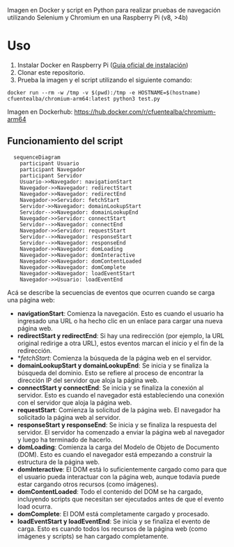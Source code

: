Imagen en Docker y script en Python para realizar pruebas de navegación utilizando Selenium y Chromium en una Raspberry Pi (v8, >4b)

# Uso
1. Instalar Docker en Raspberry Pi ([Guia oficial de instalación](https://www.raspberrypi.org/blog/docker-comes-to-raspberry-pi/))
2. Clonar este repositorio.
3. Prueba la imagen y el script utilizando el siguiente comando:

```
docker run --rm -w /tmp -v $(pwd):/tmp -e HOSTNAME=$(hostname) cfuentealba/chromium-arm64:latest python3 test.py
```

Imagen en Dockerhub: https://hub.docker.com/r/cfuentealba/chromium-arm64

## Funcionamiento del script

```mermaid
  sequenceDiagram
    participant Usuario
    participant Navegador
    participant Servidor
    Usuario->>Navegador: navigationStart
    Navegador->>Navegador: redirectStart
    Navegador->>Navegador: redirectEnd
    Navegador->>Servidor: fetchStart
    Servidor->>Navegador: domainLookupStart
    Servidor-->>Navegador: domainLookupEnd
    Navegador->>Servidor: connectStart
    Servidor-->>Navegador: connectEnd
    Navegador->>Servidor: requestStart
    Servidor-->>Navegador: responseStart
    Servidor-->>Navegador: responseEnd
    Navegador->>Navegador: domLoading
    Navegador->>Navegador: domInteractive
    Navegador->>Navegador: domContentLoaded
    Navegador->>Navegador: domComplete
    Navegador->>Navegador: loadEventStart
    Navegador->>Usuario: loadEventEnd
```
Acá se describe la secuencias de eventos que ocurren cuando se carga una página web:

- **navigationStart**: Comienza la navegación. Esto es cuando el usuario ha ingresado una URL o ha hecho clic en un enlace para cargar una nueva página web.
- **redirectStart y redirectEnd**: Si hay una redirección (por ejemplo, la URL original redirige a otra URL), estos eventos marcan el inicio y el fin de la redirección.
- **fetchStart*: Comienza la búsqueda de la página web en el servidor.
- **domainLookupStart y domainLookupEnd**: Se inicia y se finaliza la búsqueda del dominio. Esto se refiere al proceso de encontrar la dirección IP del servidor que aloja la página web.
- **connectStart y connectEnd**: Se inicia y se finaliza la conexión al servidor. Esto es cuando el navegador está estableciendo una conexión con el servidor que aloja la página web.
- **requestStart**: Comienza la solicitud de la página web. El navegador ha solicitado la página web al servidor.
- **responseStart y responseEnd**: Se inicia y se finaliza la respuesta del servidor. El servidor ha comenzado a enviar la página web al navegador y luego ha terminado de hacerlo.
- **domLoading**: Comienza la carga del Modelo de Objeto de Documento (DOM). Esto es cuando el navegador está empezando a construir la estructura de la página web.
- **domInteractive**: El DOM está lo suficientemente cargado como para que el usuario pueda interactuar con la página web, aunque todavía puede estar cargando otros recursos (como imágenes).
- **domContentLoaded**: Todo el contenido del DOM se ha cargado, incluyendo scripts que necesitan ser ejecutados antes de que el evento load ocurra.
- **domComplete**: El DOM está completamente cargado y procesado.
- **loadEventStart y loadEventEnd**: Se inicia y se finaliza el evento de carga. Esto es cuando todos los recursos de la página web (como imágenes y scripts) se han cargado completamente.
